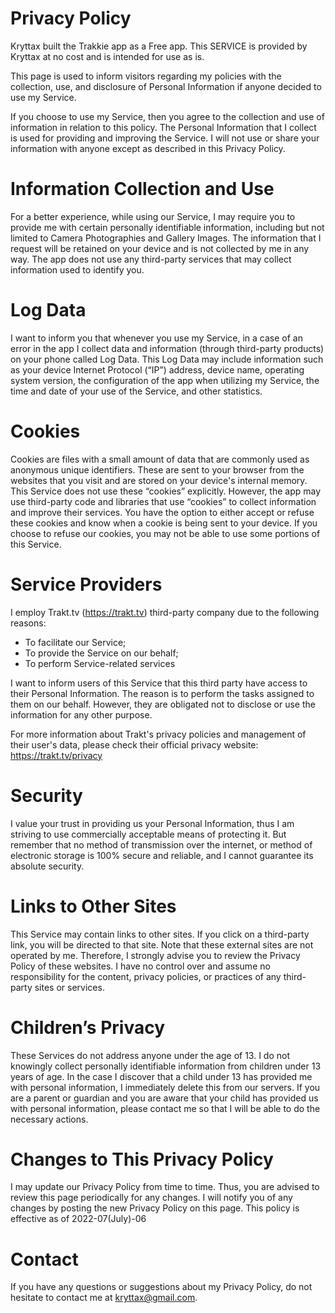 # Privacy Policy
Kryttax built the Trakkie app as a Free app. This SERVICE is provided by Kryttax at no cost and is intended for use as is.

This page is used to inform visitors regarding my policies with the collection, use, and disclosure of Personal Information if anyone decided to use my Service.

If you choose to use my Service, then you agree to the collection and use of information in relation to this policy. The Personal Information that I collect is used for providing and improving the Service. I will not use or share your information with anyone except as described in this Privacy Policy.

# Information Collection and Use
For a better experience, while using our Service, I may require you to provide me with certain personally identifiable information, including but not limited to Camera Photographies and Gallery Images. The information that I request will be retained on your device and is not collected by me in any way.
The app does not use any third-party services that may collect information used to identify you.

# Log Data
I want to inform you that whenever you use my Service, in a case of an error in the app I collect data and information (through third-party products) on your phone called Log Data. This Log Data may include information such as your device Internet Protocol (“IP”) address, device name, operating system version, the configuration of the app when utilizing my Service, the time and date of your use of the Service, and other statistics.

# Cookies
Cookies are files with a small amount of data that are commonly used as anonymous unique identifiers. These are sent to your browser from the websites that you visit and are stored on your device's internal memory.
This Service does not use these “cookies” explicitly. However, the app may use third-party code and libraries that use “cookies” to collect information and improve their services. You have the option to either accept or refuse these cookies and know when a cookie is being sent to your device. If you choose to refuse our cookies, you may not be able to use some portions of this Service.

# Service Providers
I employ Trakt.tv (https://trakt.tv) third-party company due to the following reasons:
- To facilitate our Service;
- To provide the Service on our behalf;
- To perform Service-related services

I want to inform users of this Service that this third party have access to their Personal Information. The reason is to perform the tasks assigned to them on our behalf. However, they are obligated not to disclose or use the information for any other purpose.

For more information about Trakt's privacy policies and management of their user's data, please check their official privacy website: https://trakt.tv/privacy

# Security
I value your trust in providing us your Personal Information, thus I am striving to use commercially acceptable means of protecting it. But remember that no method of transmission over the internet, or method of electronic storage is 100% secure and reliable, and I cannot guarantee its absolute security.

# Links to Other Sites
This Service may contain links to other sites. If you click on a third-party link, you will be directed to that site. Note that these external sites are not operated by me. Therefore, I strongly advise you to review the Privacy Policy of these websites. I have no control over and assume no responsibility for the content, privacy policies, or practices of any third-party sites or services.

# Children’s Privacy
These Services do not address anyone under the age of 13. I do not knowingly collect personally identifiable information from children under 13 years of age. In the case I discover that a child under 13 has provided me with personal information, I immediately delete this from our servers. If you are a parent or guardian and you are aware that your child has provided us with personal information, please contact me so that I will be able to do the necessary actions.

# Changes to This Privacy Policy
I may update our Privacy Policy from time to time. Thus, you are advised to review this page periodically for any changes. I will notify you of any changes by posting the new Privacy Policy on this page.
This policy is effective as of 2022-07(July)-06

# Contact
If you have any questions or suggestions about my Privacy Policy, do not hesitate to contact me at kryttax@gmail.com.
